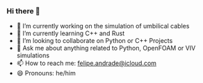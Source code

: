 ### Hi there 👋

<!--
**felca25/felca25** is a ✨ _special_ ✨ repository because its `README.md` (this file) appears on your GitHub profile.

Here are some ideas to get you started:
-->
- 🔭 I’m currently working on the simulation of umbilical cables
- 🌱 I’m currently learning C++ and Rust
- 👯 I’m looking to collaborate on Python or C++ Projects
- 💬 Ask me about anything related to Python, OpenFOAM or VIV simulations
- 📫 How to reach me: felipe.andrade@icloud.com
- 😄 Pronouns: he/him

